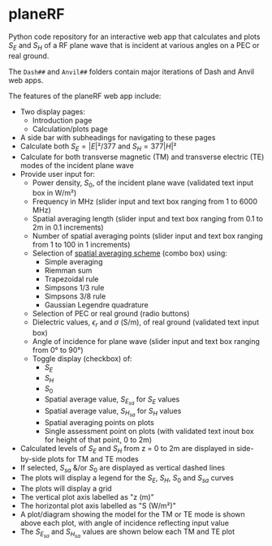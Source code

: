 # planeRF
Python code repository for an interactive web app that calculates and plots $S_E$ and $S_H$ of a RF plane wave that is incident at various angles on a PEC or real ground.

The `Dash##` and `Anvil##` folders contain major iterations of Dash and Anvil web apps.

The features of the planeRF web app include:
+ Two display pages:
  + Introduction page
  + Calculation/plots page
+ A side bar with subheadings for navigating to these pages  
+ Calculate both $S_E=|E|²/377$ and $S_H=377|H|²$
+ Calculate for both transverse magnetic (TM) and transverse electric (TE) modes of the incident plane wave
+ Provide user input for:
  + Power density, $S_0$, of the incident plane wave (validated text input box in W/m²)
  + Frequency in MHz (slider input and text box ranging from 1 to 6000 MHz)
  + Spatial averaging length (slider input and text box ranging from 0.1 to 2m in 0.1 increments)
  + Number of spatial averaging points (slider input and text box ranging from 1 to 100 in 1 increments)
  + Selection of [spatial averaging scheme](https://2fc.gitbook.io/spatial-avg-wg/methodology/numerical-approaches-for-spatial-averaging) (combo box) using:
    + Simple averaging
    + Riemman sum
    + Trapezoidal rule
    + Simpsons 1/3 rule
    + Simpsons 3/8 rule
    + Gaussian Legendre quadrature 
  + Selection of PEC or real ground (radio buttons)
  + Dielectric values, $\epsilon_r$ and $\sigma$ (S/m), of real ground (validated text input box)
  + Angle of incidence for plane wave (slider input and text box ranging from 0° to 90°)
  + Toggle display (checkbox) of:
    + $S_E$
    + $S_H$
    + $S_0$
    + Spatial average value, $S_{E_{sa}}$ for $S_E$ values
    + Spatial average value, $S_{H_{sa}}$ for $S_H$ values
    + Spatial averaging points on plots
    + Single assessment point on plots (with validated text inout box for height of that point, 0 to 2m)
+ Calculated levels of $S_E$ and $S_H$ from z = 0 to 2m are displayed in side-by-side plots for TM and TE modes
+ If selected, $S_{sa}$ &/or $S_0$ are displayed as vertical dashed lines
+ The plots will display a legend for the  $S_E$, $S_H$, $S_0$ and $S_{sa}$ curves
+ The plots will display a grid
+ The vertical plot axis labelled as "z (m)"
+ The horizontal plot axis labelled as "S (W/m²)"
+ A plot/diagram showing the model for the TM or TE mode is shown above each plot, with angle of incidence reflecting input value
+ The $S_{E_{sa}}$ and $S_{H_{sa}}$ values are shown below each TM and TE plot 
    
  
